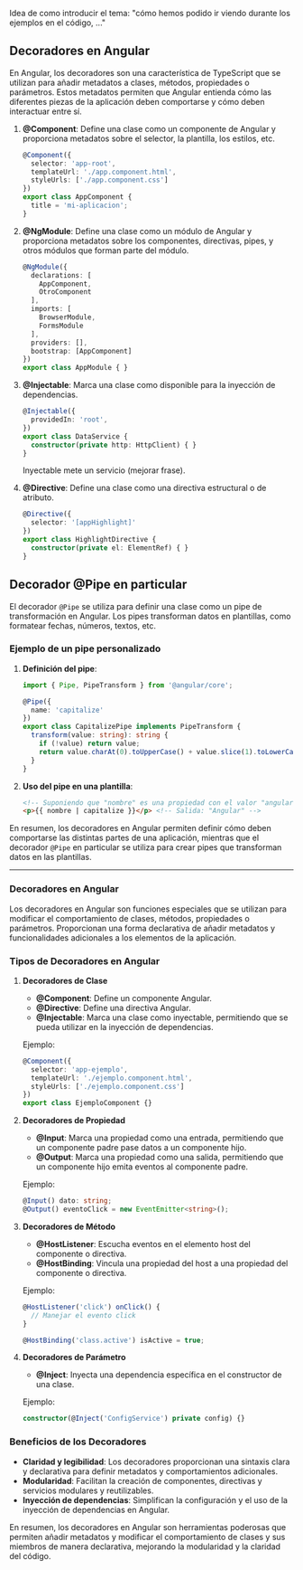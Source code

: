 Idea de como introducir el tema:
"cómo hemos podido ir viendo durante los ejemplos en el código, ..."


## Decoradores en Angular
En Angular, los decoradores son una característica de TypeScript que se utilizan para añadir metadatos a clases, métodos, propiedades o parámetros. Estos metadatos permiten que Angular entienda cómo las diferentes piezas de la aplicación deben comportarse y cómo deben interactuar entre sí.

1. **@Component**: Define una clase como un componente de Angular y proporciona metadatos sobre el selector, la plantilla, los estilos, etc.
   
   ```typescript
   @Component({
     selector: 'app-root',
     templateUrl: './app.component.html',
     styleUrls: ['./app.component.css']
   })
   export class AppComponent {
     title = 'mi-aplicacion';
   }
   ```

2. **@NgModule**: Define una clase como un módulo de Angular y proporciona metadatos sobre los componentes, directivas, pipes, y otros módulos que forman parte del módulo.
   
   ```typescript
   @NgModule({
     declarations: [
       AppComponent,
       OtroComponent
     ],
     imports: [
       BrowserModule,
       FormsModule
     ],
     providers: [],
     bootstrap: [AppComponent]
   })
   export class AppModule { }
   ```

3. **@Injectable**: Marca una clase como disponible para la inyección de dependencias.
   
   ```typescript
   @Injectable({
     providedIn: 'root',
   })
   export class DataService {
     constructor(private http: HttpClient) { }
   }
   ```

   Inyectable mete un servicio (mejorar frase).

4. **@Directive**: Define una clase como una directiva estructural o de atributo.
   
   ```typescript
   @Directive({
     selector: '[appHighlight]'
   })
   export class HighlightDirective {
     constructor(private el: ElementRef) { }
   }
   ```


## Decorador @Pipe en particular

El decorador `@Pipe` se utiliza para definir una clase como un pipe de transformación en Angular. Los pipes transforman datos en plantillas, como formatear fechas, números, textos, etc.

### Ejemplo de un pipe personalizado

1. **Definición del pipe**:
   
   ```typescript
   import { Pipe, PipeTransform } from '@angular/core';

   @Pipe({
     name: 'capitalize'
   })
   export class CapitalizePipe implements PipeTransform {
     transform(value: string): string {
       if (!value) return value;
       return value.charAt(0).toUpperCase() + value.slice(1).toLowerCase();
     }
   }
   ```

2. **Uso del pipe en una plantilla**:
   
   ```html
   <!-- Suponiendo que "nombre" es una propiedad con el valor "angular" -->
   <p>{{ nombre | capitalize }}</p> <!-- Salida: "Angular" -->
   ```

En resumen, los decoradores en Angular permiten definir cómo deben comportarse las distintas partes de una aplicación, mientras que el decorador `@Pipe` en particular se utiliza para crear pipes que transforman datos en las plantillas.

----------------

### Decoradores en Angular

Los decoradores en Angular son funciones especiales que se utilizan para modificar el comportamiento de clases, métodos, propiedades o parámetros. Proporcionan una forma declarativa de añadir metadatos y funcionalidades adicionales a los elementos de la aplicación.

### Tipos de Decoradores en Angular

1. **Decoradores de Clase**
   - **@Component**: Define un componente Angular.
   - **@Directive**: Define una directiva Angular.
   - **@Injectable**: Marca una clase como inyectable, permitiendo que se pueda utilizar en la inyección de dependencias.

   Ejemplo:
   ```typescript
   @Component({
     selector: 'app-ejemplo',
     templateUrl: './ejemplo.component.html',
     styleUrls: ['./ejemplo.component.css']
   })
   export class EjemploComponent {}
   ```

2. **Decoradores de Propiedad**
   - **@Input**: Marca una propiedad como una entrada, permitiendo que un componente padre pase datos a un componente hijo.
   - **@Output**: Marca una propiedad como una salida, permitiendo que un componente hijo emita eventos al componente padre.

   Ejemplo:
   ```typescript
   @Input() dato: string;
   @Output() eventoClick = new EventEmitter<string>();
   ```

3. **Decoradores de Método**
   - **@HostListener**: Escucha eventos en el elemento host del componente o directiva.
   - **@HostBinding**: Vincula una propiedad del host a una propiedad del componente o directiva.

   Ejemplo:
   ```typescript
   @HostListener('click') onClick() {
     // Manejar el evento click
   }
   
   @HostBinding('class.active') isActive = true;
   ```

4. **Decoradores de Parámetro**
   - **@Inject**: Inyecta una dependencia específica en el constructor de una clase.

   Ejemplo:
   ```typescript
   constructor(@Inject('ConfigService') private config) {}
   ```

### Beneficios de los Decoradores

- **Claridad y legibilidad**: Los decoradores proporcionan una sintaxis clara y declarativa para definir metadatos y comportamientos adicionales.
- **Modularidad**: Facilitan la creación de componentes, directivas y servicios modulares y reutilizables.
- **Inyección de dependencias**: Simplifican la configuración y el uso de la inyección de dependencias en Angular.

En resumen, los decoradores en Angular son herramientas poderosas que permiten añadir metadatos y modificar el comportamiento de clases y sus miembros de manera declarativa, mejorando la modularidad y la claridad del código.